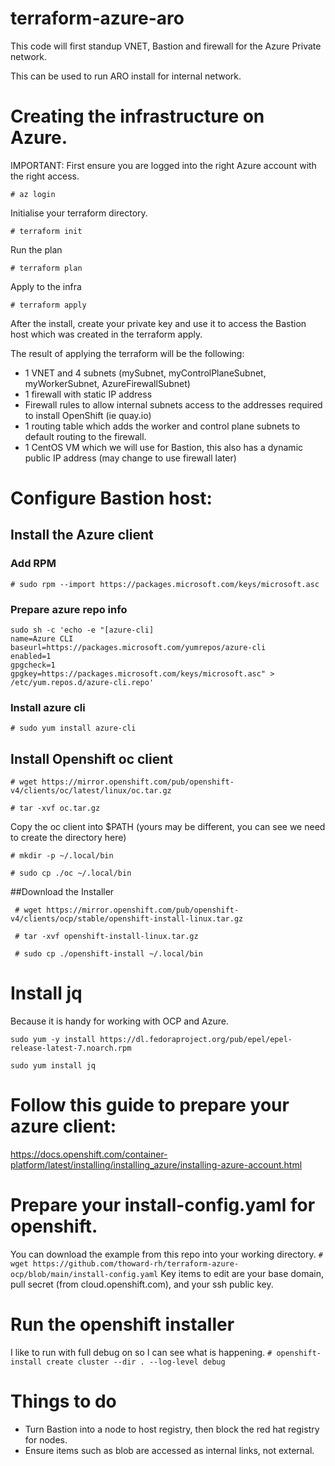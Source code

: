 # terraform-azure-aro
This code will first standup VNET, Bastion and firewall for the Azure Private network.

This can be used to run ARO install for internal network.

# Creating the infrastructure on Azure.
IMPORTANT: First ensure you are logged into the right Azure account with the right access.

`# az login`

Initialise your terraform directory.

`# terraform init`

Run the plan

`# terraform plan`

Apply to the infra

`# terraform apply`

After the install, create your private key and use it to access the Bastion host which was created in the terraform apply.

The result of applying the terraform will be the following:
* 1 VNET and 4 subnets (mySubnet, myControlPlaneSubnet, myWorkerSubnet, AzureFirewallSubnet)
* 1 firewall with static IP address
* Firewall rules to allow internal subnets access to the addresses required to install OpenShift (ie quay.io)
* 1 routing table which adds the worker and control plane subnets to default routing to the firewall.
* 1 CentOS VM which we will use for Bastion, this also has a dynamic public IP address (may change to use firewall later)


# Configure Bastion host:

## Install the Azure client

### Add RPM

`# sudo rpm --import https://packages.microsoft.com/keys/microsoft.asc`

### Prepare azure repo info

```
sudo sh -c 'echo -e "[azure-cli]
name=Azure CLI
baseurl=https://packages.microsoft.com/yumrepos/azure-cli
enabled=1
gpgcheck=1
gpgkey=https://packages.microsoft.com/keys/microsoft.asc" > /etc/yum.repos.d/azure-cli.repo'
```

### Install azure cli

`# sudo yum install azure-cli`

## Install Openshift oc client

`# wget https://mirror.openshift.com/pub/openshift-v4/clients/oc/latest/linux/oc.tar.gz`

`# tar -xvf oc.tar.gz`

Copy the oc client into $PATH (yours may be different, you can see we need to create the directory here)

`# mkdir -p ~/.local/bin`

`# sudo cp ./oc ~/.local/bin`

##Download the Installer

` # wget https://mirror.openshift.com/pub/openshift-v4/clients/ocp/stable/openshift-install-linux.tar.gz`

` # tar -xvf openshift-install-linux.tar.gz`

` # sudo cp ./openshift-install ~/.local/bin`

# Install jq

Because it is handy for working with OCP and Azure.

`sudo yum -y install https://dl.fedoraproject.org/pub/epel/epel-release-latest-7.noarch.rpm`

`sudo yum install jq`

# Follow this guide to prepare your azure client:
https://docs.openshift.com/container-platform/latest/installing/installing_azure/installing-azure-account.html

# Prepare your install-config.yaml for openshift.
You can download the example from this repo into your working directory.
`# wget https://github.com/thoward-rh/terraform-azure-ocp/blob/main/install-config.yaml`
Key items to edit are your base domain, pull secret (from cloud.openshift.com), and your ssh public key.

# Run the openshift installer
I like to run with full debug on so I can see what is happening.
`# openshift-install create cluster --dir . --log-level debug`


# Things to do
* Turn Bastion into a node to host registry, then block the red hat registry for nodes.
* Ensure items such as blob are accessed as internal links, not external.
